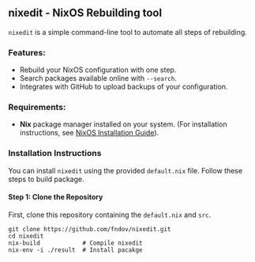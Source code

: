 ## nixedit - NixOS Rebuilding tool

`nixedit` is a simple command-line tool to automate all steps of rebuilding.

### Features:
- Rebuild your NixOS configuration with one step.
- Search packages available online with `--search`.
- Integrates with GitHub to upload backups of your configuration.

### Requirements:
- **Nix** package manager installed on your system. (For installation instructions, see [NixOS Installation Guide](https://nixos.org/download.html)).

### Installation Instructions

You can install `nixedit` using the provided `default.nix` file. Follow these steps to build package.

#### Step 1: Clone the Repository

First, clone this repository containing the `default.nix` and `src`.

```
git clone https://github.com/fndov/nixedit.git
cd nixedit
nix-build            # Compile nixedit
nix-env -i ./result  # Install pacakge
